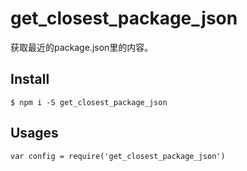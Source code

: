 # get_closest_package_json

获取最近的package.json里的内容。

## Install

```
$ npm i -S get_closest_package_json
```

## Usages

```
var config = require('get_closest_package_json')
```